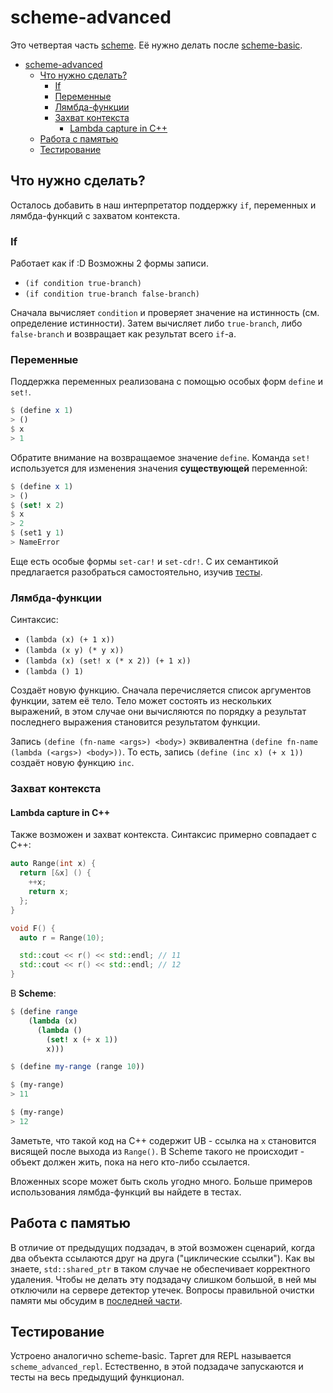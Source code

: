 # scheme-advanced

Это четвертая часть [scheme](../../scheme). Её нужно делать после [scheme-basic](../basic).

- [scheme-advanced](#scheme-advanced)
  - [Что нужно сделать?](#что-нужно-сделать)
    - [If](#if)
    - [Переменные](#переменные)
    - [Лямбда-функции](#лямбда-функции)
    - [Захват контекста](#захват-контекста)
      - [Lambda capture in C++](#lambda-capture-in-c)
  - [Работа с памятью](#работа-с-памятью)
  - [Тестирование](#тестирование)

## Что нужно сделать?

Осталось добавить в наш интерпретатор поддержку `if`, переменных и лямбда-функций с захватом контекста.

### If

Работает как if :D Возможны 2 формы записи.

* `(if condition true-branch)`
* `(if condition true-branch false-branch)`

Сначала вычисляет `condition` и проверяет значение на истинность (см. определение истинности). Затем вычисляет либо `true-branch`, либо `false-branch` и возвращает как результат всего `if`-а.

### Переменные

Поддержка переменных реализована с помощью особых форм `define` и `set!`.

```scheme
$ (define x 1)
> ()
$ x
> 1
```

Обратите внимание на возвращаемое значение `define`. Команда `set!` используется для изменения значения **существующей**
переменной:

```scheme
$ (define x 1)
> ()
$ (set! x 2)
$ x
> 2
$ (set1 y 1)
> NameError
```

Еще есть особые формы `set-car!` и `set-cdr!`. C их семантикой предлагается разобраться самостоятельно, изучив [тесты](./test_pair_mut.cpp).

### Лямбда-функции

Синтаксис:

* `(lambda (x) (+ 1 x))`
* `(lambda (x y) (* y x))`
* `(lambda (x) (set! x (* x 2)) (+ 1 x))`
* `(lambda () 1)`

Создаёт новую функцию. Сначала перечисляется список аргументов функции, затем её тело. Тело может состоять из нескольких выражений, в этом случае они вычисляются по порядку а результат последнего выражения становится результатом функции.

Запись `(define (fn-name <args>) <body>)` эквивалентна `(define fn-name (lambda (<args>) <body>))`. То есть, запись `(define (inc x) (+ x 1))` создаёт новую функцию `inc`.

### Захват контекста

#### Lambda capture in C++

Также возможен и захват контекста. Синтаксис примерно совпадает с C++:

```c++
auto Range(int x) {
  return [&x] () {
    ++x;
    return x;
  };
}

void F() {
  auto r = Range(10);

  std::cout << r() << std::endl; // 11
  std::cout << r() << std::endl; // 12
}
```

В **Scheme**:

```scheme
$ (define range
    (lambda (x)
      (lambda ()
        (set! x (+ x 1))
        x)))

$ (define my-range (range 10))

$ (my-range)
> 11

$ (my-range)
> 12
```

Заметьте, что такой код на С++ содержит UB - ссылка на `x` становится висящей после выхода из `Range()`. В Scheme такого не происходит - объект должен жить, пока на него кто-либо ссылается.

Вложенных scope может быть сколь угодно много. Больше примеров использования лямбда-функций вы найдете в тестах.

## Работа с памятью

В отличие от предыдущих подзадач, в этой возможен сценарий, когда два объекта ссылаются друг на друга ("циклические ссылки"). Как вы знаете, `std::shared_ptr` в таком случае не обеспечивает корректного удаления. Чтобы не делать эту подзадачу слишком большой, в ней мы отключили на сервере детектор утечек. Вопросы правильной очистки памяти мы обсудим в [последней части](../tidy).

## Тестирование

Устроено аналогично scheme-basic. Таргет для REPL называется `scheme_advanced_repl`. Естественно, в этой подзадаче запускаются и тесты на весь предыдущий функционал.
